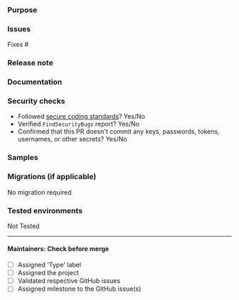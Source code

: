### Purpose
<!-- Short description of the feature you are going to add with this PR. -->

### Issues
<!-- Link GitHub issues that are going to be solved with this PR. Format should be: Fixes #123 -->
Fixes #

### Release note
<!-- Brief description of the new feature or bug fix as it will appear in the release notes -->

### Documentation
<!-- Link(s) to product documentation that addresses the changes of this PR or a related documentation issue. If there is no documentation impact, enter “N/A” and provide a brief explanation of why there is no documentation impact -->

### Security checks
 - Followed [secure coding standards](http://wso2.com/technical-reports/wso2-secure-engineering-guidelines)? Yes/No
 - Verified `FindSecurityBugs` report? Yes/No
 - Confirmed that this PR doesn't commit any keys, passwords, tokens, usernames, or other secrets? Yes/No

### Samples
<!-- Provide a sample or a link(s) with a guide on how to test this feature. -->

### Migrations (if applicable)
<!-- Describe migration steps and platforms on which migration has been tested -->
No migration required

### Tested environments
<!-- Specify the environments you used to test this PR. OS, DB, JDK version, etc... -->
Not Tested

---
#### Maintainers: Check before merge
- [ ] Assigned 'Type' label
- [ ] Assigned the project
- [ ] Validated respective GitHub issues
- [ ] Assigned milestone to the GitHub issue(s)